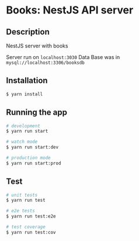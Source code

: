 # Books: NestJS API server

## Description

NestJS server with books

Server run on `localhost:3030`
Data Base was in `mysql://localhost:3306/booksdb`

## Installation

```bash
$ yarn install
```

## Running the app

```bash
# development
$ yarn run start

# watch mode
$ yarn run start:dev

# production mode
$ yarn run start:prod
```

## Test

```bash
# unit tests
$ yarn run test

# e2e tests
$ yarn run test:e2e

# test coverage
$ yarn run test:cov
```
